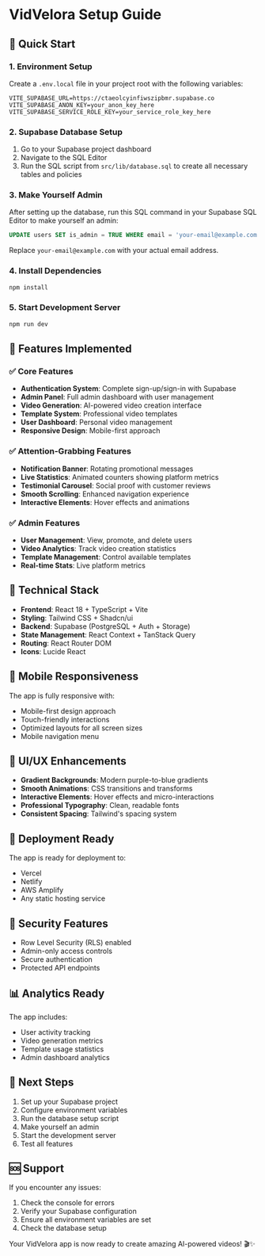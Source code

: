 # VidVelora Setup Guide

## 🚀 Quick Start

### 1. Environment Setup

Create a `.env.local` file in your project root with the following variables:

```env
VITE_SUPABASE_URL=https://ctaeolcyinfiwszipbmr.supabase.co
VITE_SUPABASE_ANON_KEY=your_anon_key_here
VITE_SUPABASE_SERVICE_ROLE_KEY=your_service_role_key_here
```

### 2. Supabase Database Setup

1. Go to your Supabase project dashboard
2. Navigate to the SQL Editor
3. Run the SQL script from `src/lib/database.sql` to create all necessary tables and policies

### 3. Make Yourself Admin

After setting up the database, run this SQL command in your Supabase SQL Editor to make yourself an admin:

```sql
UPDATE users SET is_admin = TRUE WHERE email = 'your-email@example.com';
```

Replace `your-email@example.com` with your actual email address.

### 4. Install Dependencies

```bash
npm install
```

### 5. Start Development Server

```bash
npm run dev
```

## 🎯 Features Implemented

### ✅ Core Features
- **Authentication System**: Complete sign-up/sign-in with Supabase
- **Admin Panel**: Full admin dashboard with user management
- **Video Generation**: AI-powered video creation interface
- **Template System**: Professional video templates
- **User Dashboard**: Personal video management
- **Responsive Design**: Mobile-first approach

### ✅ Attention-Grabbing Features
- **Notification Banner**: Rotating promotional messages
- **Live Statistics**: Animated counters showing platform metrics
- **Testimonial Carousel**: Social proof with customer reviews
- **Smooth Scrolling**: Enhanced navigation experience
- **Interactive Elements**: Hover effects and animations

### ✅ Admin Features
- **User Management**: View, promote, and delete users
- **Video Analytics**: Track video creation statistics
- **Template Management**: Control available templates
- **Real-time Stats**: Live platform metrics

## 🔧 Technical Stack

- **Frontend**: React 18 + TypeScript + Vite
- **Styling**: Tailwind CSS + Shadcn/ui
- **Backend**: Supabase (PostgreSQL + Auth + Storage)
- **State Management**: React Context + TanStack Query
- **Routing**: React Router DOM
- **Icons**: Lucide React

## 📱 Mobile Responsiveness

The app is fully responsive with:
- Mobile-first design approach
- Touch-friendly interactions
- Optimized layouts for all screen sizes
- Mobile navigation menu

## 🎨 UI/UX Enhancements

- **Gradient Backgrounds**: Modern purple-to-blue gradients
- **Smooth Animations**: CSS transitions and transforms
- **Interactive Elements**: Hover effects and micro-interactions
- **Professional Typography**: Clean, readable fonts
- **Consistent Spacing**: Tailwind's spacing system

## 🚀 Deployment Ready

The app is ready for deployment to:
- Vercel
- Netlify
- AWS Amplify
- Any static hosting service

## 🔐 Security Features

- Row Level Security (RLS) enabled
- Admin-only access controls
- Secure authentication
- Protected API endpoints

## 📊 Analytics Ready

The app includes:
- User activity tracking
- Video generation metrics
- Template usage statistics
- Admin dashboard analytics

## 🎯 Next Steps

1. Set up your Supabase project
2. Configure environment variables
3. Run the database setup script
4. Make yourself an admin
5. Start the development server
6. Test all features

## 🆘 Support

If you encounter any issues:
1. Check the console for errors
2. Verify your Supabase configuration
3. Ensure all environment variables are set
4. Check the database setup

Your VidVelora app is now ready to create amazing AI-powered videos! 🎬✨
